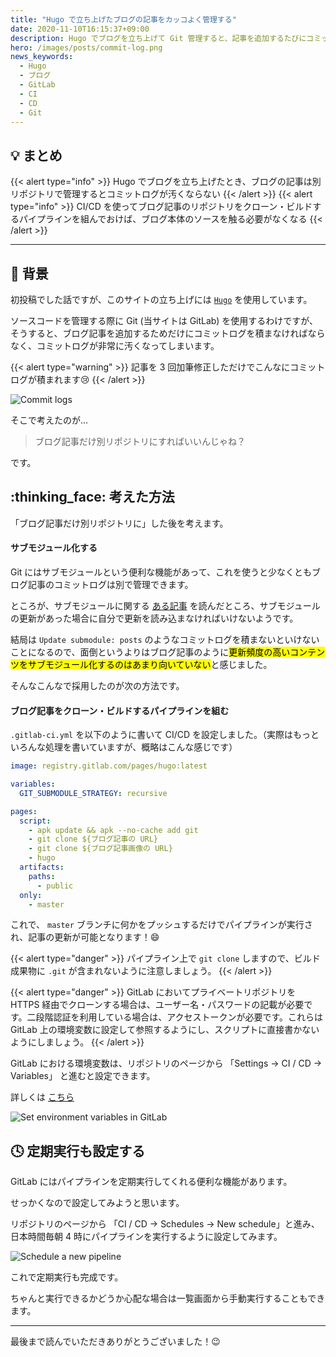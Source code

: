 ```yaml
---
title: "Hugo で立ち上げたブログの記事をカッコよく管理する"
date: 2020-11-10T16:15:37+09:00
description: Hugo でブログを立ち上げて Git 管理すると、記事を追加するたびにコミットログが積まれて美しくありません。今回はそれを GitLab CI/CD で解消する方法を考えます。
hero: /images/posts/commit-log.png
news_keywords:
  - Hugo
  - ブログ
  - GitLab
  - CI
  - CD
  - Git
---
```


## :bulb: まとめ

{{< alert type="info" >}}
Hugo でブログを立ち上げたとき、ブログの記事は別リポジトリで管理するとコミットログが汚くならない
{{< /alert >}}
{{< alert type="info" >}}
CI/CD を使ってブログ記事のリポジトリをクローン・ビルドするパイプラインを組んでおけば、ブログ本体のソースを触る必要がなくなる
{{< /alert >}}

---

## :seedling: 背景

初投稿でした話ですが、このサイトの立ち上げには [`Hugo`](https://gohugo.io/) を使用しています。

ソースコードを管理する際に Git (当サイトは GitLab) を使用するわけですが、そうすると、ブログ記事を追加するためだけにコミットログを積まなければならなく、コミットログが非常に汚くなってしまいます。

{{< alert type="warning" >}}
記事を 3 回加筆修正しただけでこんなにコミットログが積まれます:cry:
{{< /alert >}}

![Commit logs](/images/posts/commit-log.png)

そこで考えたのが...

> ブログ記事だけ別リポジトリにすればいいんじゃね？

です。

## :thinking_face: 考えた方法

「ブログ記事だけ別リポジトリに」した後を考えます。

#### サブモジュール化する

Git にはサブモジュールという便利な機能があって、これを使うと少なくともブログ記事のコミットログは別で管理できます。

ところが、サブモジュールに関する [ある記事](https://qiita.com/sotarok/items/0d525e568a6088f6f6bb) を読んだところ、サブモジュールの更新があった場合に自分で更新を読み込まなければいけないようです。

結局は `Update submodule: posts` のようなコミットログを積まないといけないことになるので、面倒というよりはブログ記事のように<mark>更新頻度の高いコンテンツをサブモジュール化するのはあまり向いていない</mark>と感じました。

そんなこんなで採用したのが次の方法です。

#### ブログ記事をクローン・ビルドするパイプラインを組む

`.gitlab-ci.yml` を以下のように書いて CI/CD を設定しました。（実際はもっといろんな処理を書いていますが、概略はこんな感じです）

```yaml
image: registry.gitlab.com/pages/hugo:latest

variables:
  GIT_SUBMODULE_STRATEGY: recursive

pages:
  script:
    - apk update && apk --no-cache add git
    - git clone ${ブログ記事の URL}
    - git clone ${ブログ記事画像の URL}
    - hugo
  artifacts:
    paths:
      - public
  only:
    - master
```

これで、 `master` ブランチに何かをプッシュするだけでパイプラインが実行され、記事の更新が可能となります！:smile:

{{< alert type="danger" >}}
パイプライン上で `git clone` しますので、ビルド成果物に `.git` が含まれないように注意しましょう。
{{< /alert >}}

{{< alert type="danger" >}}
GitLab においてプライベートリポジトリを HTTPS 経由でクローンする場合は、ユーザー名・パスワードの記載が必要です。二段階認証を利用している場合は、アクセストークンが必要です。これらは GitLab 上の環境変数に設定して参照するようにし、スクリプトに直接書かないようにしましょう。
{{< /alert >}}

GitLab における環境変数は、リポジトリのページから 「Settings → CI / CD → Variables」 と進むと設定できます。

詳しくは [こちら](https://docs.gitlab.com/ee/ci/variables/README.html#custom-environment-variables)

![Set environment variables in GitLab](/images/posts/gitlab-environment-variables.png)

## :clock4: 定期実行も設定する

GitLab にはパイプラインを定期実行してくれる便利な機能があります。

せっかくなので設定してみようと思います。

リポジトリのページから 「CI / CD → Schedules → New schedule」と進み、日本時間毎朝 4 時にパイプラインを実行するように設定してみます。

![Schedule a new pipeline](/images/posts/schedule-a-new-pipeline.png)

これで定期実行も完成です。

ちゃんと実行できるかどうか心配な場合は一覧画面から手動実行することもできます。

---

最後まで読んでいただきありがとうございました！:wink:
